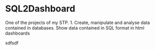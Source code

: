 # SQL2Dashboard
One of the projects of my STP.  1. Create, manipulate and analyse data contained in databases. Show data contained in SQL format in html dashboards




sdfsdf
